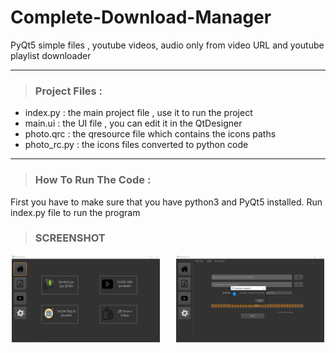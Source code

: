 # Complete-Download-Manager
PyQt5 simple files , youtube videos, audio only from video URL and youtube playlist downloader


--------------------------------------------------------------------------
> ### Project Files :
 - index.py : the main project file , use it to run the project
 - main.ui : the UI file , you can edit it in the QtDesigner
 - photo.qrc : the qresource file which contains the icons paths
 - photo_rc.py : the icons files converted to python code


-----------------------------------------------------------------
> ### How To Run The Code :
First you have to make sure that you have python3 and PyQt5 installed.
Run index.py file to run the program

> ### SCREENSHOT

<div align="center">
        <img width="47%" src="ScreenShot/Home.jpg" alt="Home screen" title="Home screen"</img>
        <img height="0" width="18px">
        <img width="47%" src="ScreenShot/Audio_Downloaded.jpg" alt="Audio screen" title="Audio screen"></img>
</div>
